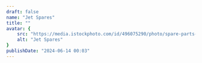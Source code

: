 ```yaml
---
draft: false
name: "Jet Spares"
title: ""
avatar: {
    src: "https://media.istockphoto.com/id/496075290/photo/spare-parts-for-shop-auto-aftermarket.jpg?s=612x612&w=0&k=20&c=6DD7Rtb_GuyHC0ceC04NqI55LHhreoMwCwD6AfOdiMg=",
    alt: "Jet Spares"
}
publishDate: "2024-06-14 00:03"
---
```

